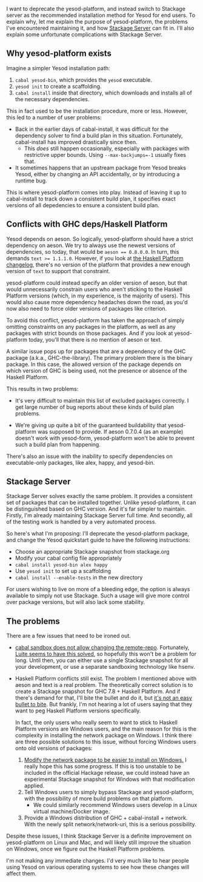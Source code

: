 I want to deprecate the yesod-platform, and instead switch to Stackage server
as the recommended installation method for Yesod for end users. To explain why,
let me explain the purpose of yesod-platform, the problems I've encountered
maintaining it, and how [Stackage
Server](https://www.fpcomplete.com/blog/2014/08/announcing-stackage-server) can
fit in. I'll also explain some unfortunate complications with Stackage Server.

## Why yesod-platform exists

Imagine a simpler Yesod installation path:

1. `cabal yesod-bin`, which provides the `yesod` executable.
2. `yesod init` to create a scaffolding.
3. `cabal install` inside that directory, which downloads and installs all of the necessary dependencies.

This in fact used to be the installation procedure, more or less. However, this
led to a number of user problems:

* Back in the earlier days of cabal-install, it was difficult for the dependency solver to find a build plan in this situation. Fortunately, cabal-install has improved drastically since then.
    * This *does* still happen occasionally, especially with packages with restrictive upper bounds. Using `--max-backjumps=-1` usually fixes that.
* It sometimes happens that an upstream package from Yesod breaks Yesod, either by changing an API accidentally, or by introducing a runtime bug.

This is where yesod-platform comes into play. Instead of leaving it up to
cabal-install to track down a consistent build plan, it specifies exact
versions of all depedencies to ensure a consistent build plan.

## Conflicts with GHC deps/Haskell Platform

Yesod depends on aeson. So logically, yesod-platform should have a strict
dependency on aeson. We try to always use the newest versions of dependencies,
so today, that would be `aeson == 0.8.0.0`. In turn, this demands `text >=
1.1.1.0`. However, if you look at [the Haskell Platform
changelog](https://www.haskell.org/platform/changelog.html), there's no version
of the platform that provides a new enough version of `text` to support that
constraint.

yesod-platform could instead specify an older version of aeson, but that would
unnecessarily constrain users who aren't sticking to the Haskell Platform
versions (which, in my experience, is the majority of users). This would also
cause more dependency headaches down the road, as you'd now also need to force
older versions of packages like criterion.

To avoid this conflict, yesod-platform has taken the approach of simply
omitting constraints on any packages in the platform, as well as any packages
with strict bounds on those packages. And if you look at yesod-platform today,
you'll that there is no mention of aeson or text.

A similar issue pops up for packages that are a dependency of the GHC package
(a.k.a., GHC-the-library). The primary problem there is the binary package. In
this case, the allowed version of the package depends on which version of GHC
is being used, not the presence or absence of the Haskell Platform.

This results in two problems:

* It's very difficult to maintain this list of excluded packages correctly. I
  get large number of bug reports about these kinds of build plan problems.

* We're giving up quite a bit of the guaranteed buildability that
  yesod-platform was supposed to provide. If aeson 0.7.0.4 (as an example)
  doesn't work with yesod-form, yesod-platform won't be able to prevent such a
  build plan from happening.

There's also an issue with the inability to specify dependencies on
executable-only packages, like alex, happy, and yesod-bin.

## Stackage Server

Stackage Server solves exactly the same problem. It provides a consistent set
of packages that can be installed together. Unlike yesod-platform, it can be
distinguished based on GHC version. And it's far simpler to maintain. Firstly,
I'm already maintaining Stackage Server full time. And secondly, all of the
testing work is handled by a very automated process.

So here's what I'm proposing: I'll deprecate the yesod-platform package, and change the Yesod quickstart guide to have the following instructions:

* Choose an appropriate Stackage snapshot from stackage.org
* Modify your cabal config file appropriately
* `cabal install yesod-bin alex happy`
* Use `yesod init` to set up a scaffolding
* `cabal install --enable-tests` in the new directory

For users wishing to live on more of a bleeding edge, the option is always
available to simply not use Stackage. Such a usage will give more control over
package versions, but will also lack some stability.

## The problems

There are a few issues that need to be ironed out.

*   [cabal sandbox does not allow changing the remote-repo](https://github.com/haskell/cabal/issues/1884). Fortunately, [Luite seems to have this solved](http://www.reddit.com/r/haskell/comments/2djs0f/announcing_stackage_server/cjq79ar), so hopefully this won't be a problem for long. Until then, you can either use a single Stackage snapshot for all your development, or use a separate sandboxing technology like hsenv.

*   Haskell Platform conflicts still exist. The problem I mentioned above with aeson and text is a real problem. The theoretically correct solution is to create a Stackage snapshot for GHC 7.8 + Haskell Platform. And if there's demand for that, I'll bite the bullet and do it, but [it's not an easy bullet to bite](https://plus.google.com/116553865628071717889/posts/aZXEfqwPP25). But frankly, I'm not hearing a lot of users saying that they want to peg Haskell Platform versions specifically.

    In fact, the only users who really seem to want to stick to Haskell Platform versions are Windows users, and the main reason for this is the complexity in installing the network package on Windows. I think there are three possible solutions to this issue, without forcing Windows users onto old versions of packages:

    1. [Modify the network package to be easier to install on Windows.](http://comments.gmane.org/gmane.comp.lang.haskell.libraries/22577) I really hope this has some progress. If this is too unstable to be included in the official Hackage release, we could instead have an experimental Stackage snapshot for Windows with that modification applied.
    2. Tell Windows users to simply bypass Stackage and yesod-platform, with the possibility of more build problems on that platform.
        * We could similarly recommend Windows users develop in a Linux virtual machine/Docker image.
    3. Provide a Windows distribution of GHC + cabal-install + network. With the newly split network/network-uri, this is a serious possibility.

Despite these issues, I think Stackage Server is a definite improvement on
yesod-platform on Linux and Mac, and will likely still improve the situation on
Windows, once we figure out the Haskell Platform problems.

I'm not making any immediate changes. I'd very much like to hear people using
Yesod on various operating systems to see how these changes will affect them.

